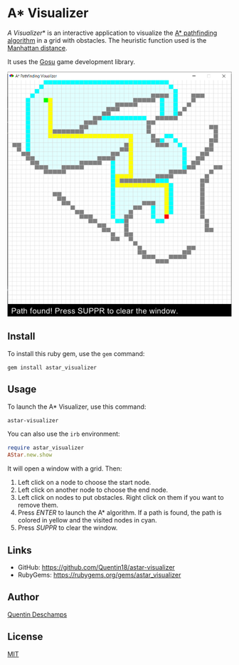 # A* Visualizer

**A* Visualizer** is an interactive application to visualize the
[A* pathfinding algorithm](https://en.wikipedia.org/wiki/A*_search_algorithm)
in a grid with obstacles. The heuristic function used is the
[Manhattan distance](https://en.wikipedia.org/wiki/Taxicab_geometry).

It uses the [Gosu](https://github.com/gosu/gosu) game development library.

![Demo](https://github.com/Quentin18/astar-visualizer/blob/master/img/demo.png)

## Install
To install this ruby gem, use the `gem` command:
```
gem install astar_visualizer
```

## Usage
To launch the A* Visualizer, use this command:
```
astar-visualizer
```

You can also use the `irb` environment:
```ruby
require astar_visualizer
AStar.new.show
```

It will open a window with a grid. Then:

1. Left click on a node to choose the start node.
2. Left click on another node to choose the end node.
3. Left click on nodes to put obstacles. Right click on them if you want to remove them.
4. Press *ENTER* to launch the A* algorithm. If a path is found, the path is colored in yellow and the visited nodes in cyan.
5. Press *SUPPR* to clear the window.

## Links
- GitHub: https://github.com/Quentin18/astar-visualizer
- RubyGems: https://rubygems.org/gems/astar_visualizer

## Author
[Quentin Deschamps](mailto:quentindeschamps18@gmail.com)

## License
[MIT](https://choosealicense.com/licenses/mit/)
